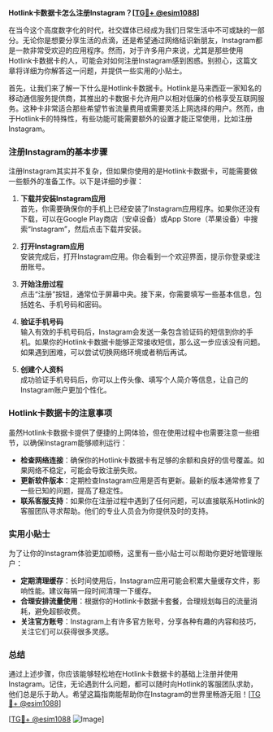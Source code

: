 **Hotlink卡数据卡怎么注册Instagram？[[TG💪+ @esim1088](https://t.me/s/esim1088)]**

在当今这个高度数字化的时代，社交媒体已经成为我们日常生活中不可或缺的一部分。无论你是想要分享生活的点滴，还是希望通过网络结识新朋友，Instagram都是一款非常受欢迎的应用程序。然而，对于许多用户来说，尤其是那些使用Hotlink卡数据卡的人，可能会对如何注册Instagram感到困惑。别担心，这篇文章将详细为你解答这一问题，并提供一些实用的小贴士。

首先，让我们来了解一下什么是Hotlink卡数据卡。Hotlink是马来西亚一家知名的移动通信服务提供商，其推出的卡数据卡允许用户以相对低廉的价格享受互联网服务。这种卡非常适合那些希望节省流量费用或需要灵活上网选择的用户。然而，由于Hotlink卡的特殊性，有些功能可能需要额外的设置才能正常使用，比如注册Instagram。

### 注册Instagram的基本步骤

注册Instagram其实并不复杂，但如果你使用的是Hotlink卡数据卡，可能需要做一些额外的准备工作。以下是详细的步骤：

1. **下载并安装Instagram应用**  
   首先，你需要确保你的手机上已经安装了Instagram应用程序。如果你还没有下载，可以在Google Play商店（安卓设备）或App Store（苹果设备）中搜索“Instagram”，然后点击下载并安装。

2. **打开Instagram应用**  
   安装完成后，打开Instagram应用。你会看到一个欢迎界面，提示你登录或注册账号。

3. **开始注册过程**  
   点击“注册”按钮，通常位于屏幕中央。接下来，你需要填写一些基本信息，包括姓名、手机号码和密码。

4. **验证手机号码**  
   输入有效的手机号码后，Instagram会发送一条包含验证码的短信到你的手机。如果你的Hotlink卡数据卡能够正常接收短信，那么这一步应该没有问题。如果遇到困难，可以尝试切换网络环境或者稍后再试。

5. **创建个人资料**  
   成功验证手机号码后，你可以上传头像、填写个人简介等信息，让自己的Instagram账户更加个性化。

### Hotlink卡数据卡的注意事项

虽然Hotlink卡数据卡提供了便捷的上网体验，但在使用过程中也需要注意一些细节，以确保Instagram能够顺利运行：

- **检查网络连接**：确保你的Hotlink卡数据卡有足够的余额和良好的信号覆盖。如果网络不稳定，可能会导致注册失败。
- **更新软件版本**：定期检查Instagram应用是否有更新。最新的版本通常修复了一些已知的问题，提高了稳定性。
- **联系客服支持**：如果你在注册过程中遇到了任何问题，可以直接联系Hotlink的客服团队寻求帮助。他们的专业人员会为你提供及时的支持。

### 实用小贴士

为了让你的Instagram体验更加顺畅，这里有一些小贴士可以帮助你更好地管理账户：

- **定期清理缓存**：长时间使用后，Instagram应用可能会积累大量缓存文件，影响性能。建议每隔一段时间清理一下缓存。
- **合理安排流量使用**：根据你的Hotlink卡数据卡套餐，合理规划每日的流量消耗，避免超额收费。
- **关注官方账号**：Instagram上有许多官方账号，分享各种有趣的内容和技巧，关注它们可以获得很多灵感。

### 总结

通过上述步骤，你应该能够轻松地在Hotlink卡数据卡的基础上注册并使用Instagram。记住，无论遇到什么问题，都可以随时向Hotlink的客服团队求助，他们总是乐于助人。希望这篇指南能帮助你在Instagram的世界里畅游无阻！[[TG💪+ @esim1088](https://t.me/s/esim1088)]

[[TG💪+ @esim1088](https://t.me/s/esim1088) ![Image](https://i.postimg.cc/4NQfJmqS/Snipaste-2025-05-13-00-14-12.png)]